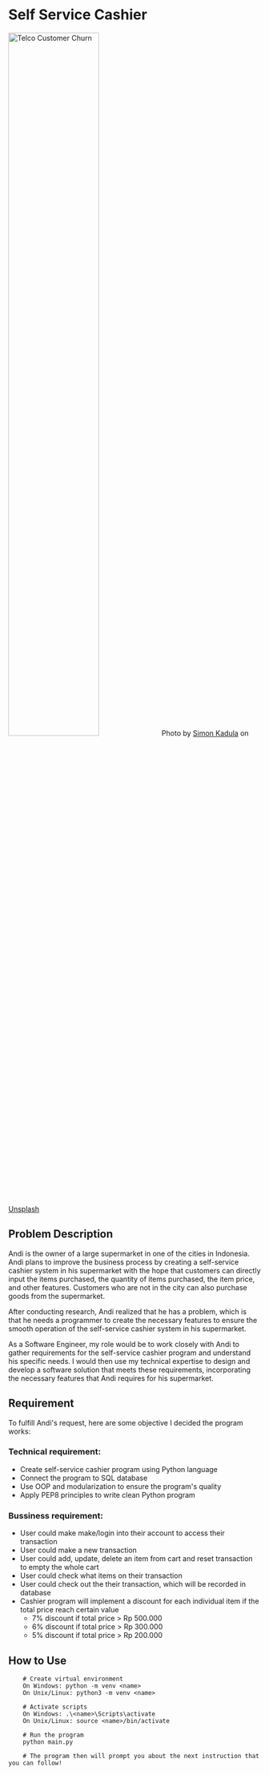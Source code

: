 # Self Service Cashier
<img src="https://user-images.githubusercontent.com/68576505/223395308-bc9a8817-e3df-4a51-bfdb-7f9b37984c48.png" alt="Telco Customer Churn" width="60%">
Photo by <a href="https://unsplash.com/@simonkadula?utm_source=unsplash&utm_medium=referral&utm_content=creditCopyText">Simon Kadula</a> on <a href="https://unsplash.com/photos/-gkndM1GvSA?utm_source=unsplash&utm_medium=referral&utm_content=creditCopyText">Unsplash</a>

## Problem Description
Andi is the owner of a large supermarket in one of the cities in Indonesia. Andi plans to improve the business process by creating a self-service cashier system in his supermarket with the hope that customers can directly input the items purchased, the quantity of items purchased, the item price, and other features. Customers who are not in the city can also purchase goods from the supermarket.

After conducting research, Andi realized that he has a problem, which is that he needs a programmer to create the necessary features to ensure the smooth operation of the self-service cashier system in his supermarket.

As a Software Engineer, my role would be to work closely with Andi to gather requirements for the self-service cashier program and understand his specific needs. I would then use my technical expertise to design and develop a software solution that meets these requirements, incorporating the necessary features that Andi requires for his supermarket.

## Requirement
To fulfill Andi's request, here are some objective I decided the program works:

### Technical requirement:
- Create self-service cashier program using Python language
- Connect the program to SQL database
- Use OOP and modularization to ensure the program's quality
- Apply PEP8 principles to write clean Python program

### Bussiness requirement:
- User could make make/login into their account to access their transaction
- User could make a new transaction
- User could add, update, delete an item from cart and reset transaction to empty the whole cart
- User could check what items on their transaction
- User could check out the their transaction, which will be recorded in database
- Cashier program will implement a discount for each individual item if the total price reach certain value
    - 7% discount if total price > Rp 500.000
    - 6% discount if total price > Rp 300.000
    - 5% discount if total price > Rp 200.000

## How to Use
```
    # Create virtual environment
    On Windows: python -m venv <name>
    On Unix/Linux: python3 -m venv <name>

    # Activate scripts
    On Windows: .\<name>\Scripts\activate
    On Unix/Linux: source <name>/bin/activate

    # Run the program
    python main.py

    # The program then will prompt you about the next instruction that you can follow!
```